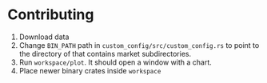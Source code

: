 # Contributing
1. Download data
2. Change `BIN_PATH` path in `custom_config/src/custom_config.rs` to point to the directory of that contains market subdirectories.
3. Run `workspace/plot`. It should open a window with a chart.
4. Place newer binary crates inside `workspace`
